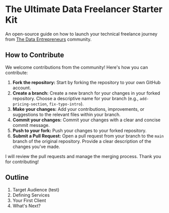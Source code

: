 # The Ultimate Data Freelancer Starter Kit
An open-source guide on how to launch your technical freelance journey from [The Data Entrepreneurs](https://thedataentrepreneurs.com/) community.

## How to Contribute

We welcome contributions from the community! Here's how you can contribute:

1.  **Fork the repository:** Start by forking the repository to your own GitHub account.
2.  **Create a branch:** Create a new branch for your changes in your forked repository. Choose a descriptive name for your branch (e.g., `add-pricing-section`, `fix-typo-intro`).
3.  **Make your changes:** Add your contributions, improvements, or suggestions to the relevant files within your branch.
4.  **Commit your changes:** Commit your changes with a clear and concise commit message.
5.  **Push to your fork:** Push your changes to your forked repository.
6.  **Submit a Pull Request:** Open a pull request from your branch to the `main` branch of the original repository. Provide a clear description of the changes you've made.

I will review the pull requests and manage the merging process. Thank you for contributing!

## Outline

<!-- OUTLINE:START -->
1. Target Audience (test)
2. Defining Services
3. Your First Client
4. What's Next?
<!-- OUTLINE:END -->